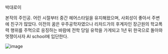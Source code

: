 박대로이

본작의 주인공. 어린 시절부터 중간 헤어스타일을 유지해왔으며, 사회성이 좋아서 주변에 친구가 많았다. 이전의 꿈은 우주공학자였으나
리차드가의 후계자인 장근원의 학교폭력 행위를 주먹으로 응징하는 바람에 전학 당일 유학을 가게되고 1년 뒤 한국으로 돌아와
멋쟁이사자 AI school에 입단한다.

![image](https://user-images.githubusercontent.com/108461149/184091936-d3201e75-4760-4bba-9645-f9bf419b971a.png)
